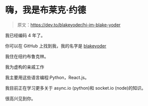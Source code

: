# 嗨，我是布莱克·约德

> 原文：<https://dev.to/blakeyoder/hi-im-blake-yoder>

我已经编码 4 年了。

你可以在 GitHub 上找到我，我的名字是 [blakeyoder](https://github.com/blakeyoder)

我住在纽约布鲁克林。

我为虚构的亲戚工作

我主要用这些语言编程:Python，React.js。

我目前正在学习更多关于 async.io (python)和 socket.io (node)的知识。

很高兴见到你。